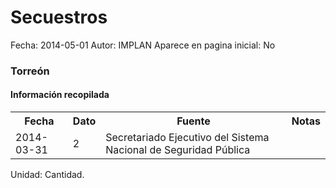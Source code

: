 Secuestros
=====

Fecha: 2014-05-01
Autor: IMPLAN
Aparece en pagina inicial: No

### Torreón

#### Información recopilada

<table class="table table-hover table-bordered">
  <tr><th>Fecha</th><th>Dato</th><th>Fuente</th><th>Notas</th></tr>
  <tr><td>2014-03-31</td><td>2</td><td>Secretariado Ejecutivo del Sistema Nacional de Seguridad Pública</td><td></td></tr>
</table>

Unidad: Cantidad.
